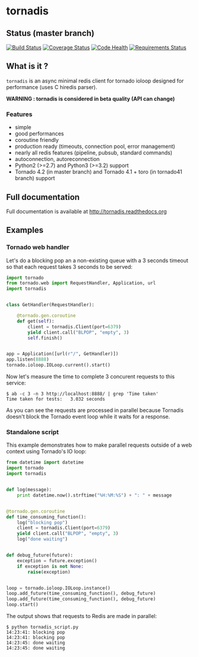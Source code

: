 # tornadis

## Status (master branch)

[![Build Status](https://travis-ci.org/thefab/tornadis.png)](https://travis-ci.org/thefab/tornadis)
[![Coverage Status](https://coveralls.io/repos/thefab/tornadis/badge.png)](https://coveralls.io/r/thefab/tornadis)
[![Code Health](https://landscape.io/github/thefab/tornadis/master/landscape.png)](https://landscape.io/github/thefab/tornadis/master)
[![Requirements Status](https://requires.io/github/thefab/tornadis/requirements.png?branch=master)](https://requires.io/github/thefab/tornadis/requirements/?branch=master)

## What is it ?

`tornadis` is an async minimal redis client for tornado ioloop designed for performance (uses C hiredis parser).

**WARNING : tornadis is considered in beta quality (API can change)**

### Features

- simple
- good performances
- coroutine friendly
- production ready (timeouts, connection pool, error management)
- nearly all redis features (pipeline, pubsub, standard commands)
- autoconnection, autoreconnection
- Python2 (>=2.7) and Python3 (>=3.2) support
- Tornado 4.2 (in master branch) and Tornado 4.1 + toro (in tornado41 branch) support

## Full documentation

Full documentation is available at http://tornadis.readthedocs.org

## Examples

### Tornado web handler

Let's do a blocking pop an a non-existing queue with a 3 seconds timeout so
that each request takes 3 seconds to be served:

```python
import tornado
from tornado.web import RequestHandler, Application, url
import tornadis


class GetHandler(RequestHandler):

    @tornado.gen.coroutine
    def get(self):
        client = tornadis.Client(port=6379)
        yield client.call("BLPOP", "empty", 3)
        self.finish()


app = Application([url(r"/", GetHandler)])
app.listen(8888)
tornado.ioloop.IOLoop.current().start()
```

Now let's measure the time to complete 3 concurent requests to this service:

    $ ab -c 3 -n 3 http://localhost:8888/ | grep 'Time taken'
    Time taken for tests:   3.032 seconds

As you can see the requests are processed in parallel because Tornadis doesn't block the Tornado event loop while it waits for a response.

### Standalone script

This example demonstrates how to make parallel requests outside of a web context using Tornado's IO loop:

```python
from datetime import datetime
import tornado
import tornadis


def log(message):
    print datetime.now().strftime("%H:%M:%S") + ": " + message


@tornado.gen.coroutine
def time_consuming_function():
    log("blocking pop")
    client = tornadis.Client(port=6379)
    yield client.call("BLPOP", "empty", 3)
    log("done waiting")


def debug_future(future):
    exception = future.exception()
    if exception is not None:
        raise(exception)


loop = tornado.ioloop.IOLoop.instance()
loop.add_future(time_consuming_function(), debug_future)
loop.add_future(time_consuming_function(), debug_future)
loop.start()
```


The output shows that requests to Redis are made in parallel:

    $ python tornadis_script.py 
    14:23:41: blocking pop
    14:23:41: blocking pop
    14:23:45: done waiting
    14:23:45: done waiting

